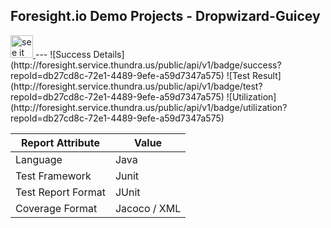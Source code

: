 
## Foresight.io Demo Projects - Dropwizard-Guicey


<a href="https://foresight.thundra.live/repositories/github/runforesight-demo/dropwizard-guicey/workflow-runs">
  <img src="https://4750167.fs1.hubspotusercontent-na1.net/hubfs/4750167/foresight-live-badge-72.png" height="36" alt="see it on foresight" />
</a>
---
![Success Details](http://foresight.service.thundra.us/public/api/v1/badge/success?repoId=db27cd8c-72e1-4489-9efe-a59d7347a575)
![Test Result](http://foresight.service.thundra.us/public/api/v1/badge/test?repoId=db27cd8c-72e1-4489-9efe-a59d7347a575)
![Utilization](http://foresight.service.thundra.us/public/api/v1/badge/utilization?repoId=db27cd8c-72e1-4489-9efe-a59d7347a575)


| Report Attribute  | Value   | 
|---|---|
| Language  | Java |
| Test Framework  | Junit |
| Test Report Format | JUnit |
| Coverage Format | Jacoco / XML  |
